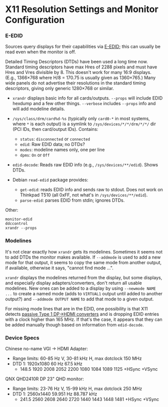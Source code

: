 X11 Resolution Settings and Monitor Configuration
=================================================

### E-EDID

Sources query displays for their capabilities via [E-EDID]; this can
usually be read even when the monitor is off.

Detailed Timing Descriptors (DTDs) have been used a long time now. Standard
timing descriptors have max Hres of 2288 pixels and must have Hres and Vres
divisible by 8. This doesn't work for many 16:9 displays. (E.g., 1366×768
where H/8 = 170.75 is usually given as 1360×765.) Many wide panels do not
advertise their resolutions in the standard timing descriptors, giving only
generic 1280×768 or similar.

* `xrandr` displays basic info for all cards/outputs. `--props` will
  include EDID hexdump and a few other things. `--verbose` includes
  `--props` info and will add modeline details.

* `/sys/class/drm/card%d-%s` (typically only `card0-*` in most systems,
  where `*` is each output) is a symlink to `/sys/devices/*/*/drm/*/*/` dir
  (PCI IDs, then card/output IDs). Contains:
  - `status`: `disconnected` or `connected`
  - `edid`: Raw EDID data; no DTDs?
  - `modes`: modeline names only, one per line
  - `dpms`: `On` or `Off`

* `edid-decode`: Reads raw EDID info (e.g., `/sys/devices/**/edid`).
  Shows DTDs.

* Debian `read-edid` package provides:
  - `get-edid`: reads EDID info and sends raw to stdout. Does not work on
    Thinkpad T510 (all 0xFF, not what's in `/sys/devices/**/edid`).
  - `parse-edid`: parses EDID from stdin; ignores DTDs.

Other:

    monitor-edid
    ddccontrol
    xrandr --props


### Modelines

It's not clear exactly how `xrandr` gets its modelines. Sometimes it seems
not to add DTDs the monitor makes available. If `--addmode` is used to
add a new mode for that output, it seems to copy the same mode from another
output, if available, otherwise it says, "cannot find mode …".

`xrandr` displays the modelines returned from the display, but some
displays, and especially display adapters/converters, don't return all
usable modelines. New ones can be added to a display by using `--newmode
NAME ...` to create a named mode (adds to `VIRTUAL1` output until added to
another output?) and `--addmode OUTPUT NAME` to add that mode to a given
output.

For missing mode lines that are in the EDID, one possibility is that X11
detects [passive Type 1 DP→HDMI converters][dphdmi] and is dropping EDID
entries with a clock higher than 165 MHz. If that's the case, it appears
that they can be added manually though based on information from
`edid-decode`.


### Device Specs

Chinese no-name VGI → HDMI Adapter:
- Range limits: 60-85 Hz V, 30-81 kHz H, max dotclock 150 MHz
- DTD 1: 1920x1080   60 Hz 67.5 kHz
  - 148.5  1920 2008 2052 2200  1080 1084 1089 1125 +HSync +VSync

QNX QHD2410R DP 23" QHD monitor:
- Range limits: 23-76 Hz V, 15-99 kHz H, max dotclock 250 MHz
- DTD 1: 2560x1440   59.951 Hz  88.787 kHz
  - 241.5  2560 2608 2640 2720 1440 1443 1448 1481  +HSync +VSync



<!-------------------------------------------------------------------->
[E-EDID]: https://en.wikipedia.org/wiki/Extended_Display_Identification_Data
[dphdmi]: ../hw/graphics.md
